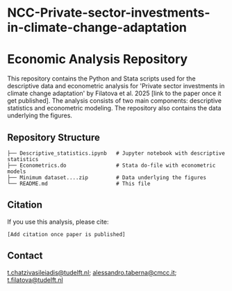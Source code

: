 # NCC-Private-sector-investments-in-climate-change-adaptation

# Economic Analysis Repository

This repository contains the Python and Stata scripts used for the descriptive data and econometric analysis for 'Private sector investments in climate change adaptation' by Filatova et al. 2025 [link to the paper once it get published]. The analysis consists of two main components: descriptive statistics and econometric modeling. The repository also contains the data underlying the figures.

## Repository Structure

```
├── Descriptive_statistics.ipynb   # Jupyter notebook with descriptive statistics
├── Econometrics.do                # Stata do-file with econometric models
├── Minimum dataset....zip         # Data underlying the figures
└── README.md                      # This file
```




## Citation

If you use this analysis, please cite:
```
[Add citation once paper is published]
```

## Contact
t.chatzivasileiadis@tudelft.nl; alessandro.taberna@cmcc.it; t.filatova@tudelft.nl

